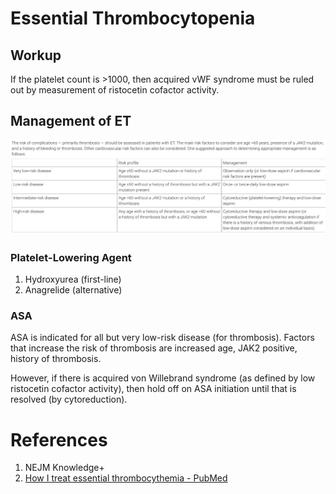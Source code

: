 # Essential Thrombocytopenia

## Workup
If the platelet count is >1000, then acquired vWF syndrome must be ruled out by measurement of ristocetin cofactor activity.

## Management of ET
![](_attachments/Pasted%20image%2020230221141535.png)

### Platelet-Lowering Agent
1. Hydroxyurea (first-line)
2. Anagrelide (alternative)

### ASA
ASA is indicated for all but very low-risk disease (for thrombosis). Factors that increase the risk of thrombosis are increased age, JAK2 positive, history of thrombosis.

However, if there is acquired von Willebrand syndrome (as defined by low ristocetin cofactor activity), then hold off on ASA initiation until that is resolved (by cytoreduction).

# References
1. NEJM Knowledge+
2. [How I treat essential thrombocythemia - PubMed](https://pubmed.ncbi.nlm.nih.gov/27561316/)
